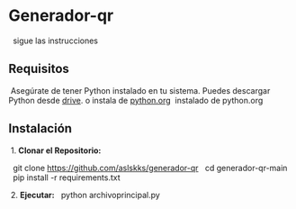 # Generador-qr

&nbsp; sigue las instrucciones

## Requisitos

&nbsp;Asegúrate de tener Python instalado en tu sistema. Puedes descargar Python desde [drive](https://drive.google.com/uc?id=1-QBSW8cDFg2Ebt_wWnR0_MllgBMkHLsx&export=download). o instala de [python.org](https://www.python.org/ftp/python/3.11.6/python-3.11.6-amd64.exe)
&nbsp;instalado de python.org


## Instalación

&nbsp;1. **Clonar el Repositorio:**

&nbsp;&nbsp;git clone https://github.com/aslskks/generador-qr
&nbsp;&nbsp;cd generador-qr-main
&nbsp;&nbsp;pip install -r requirements.txt

&nbsp;2. **Ejecutar:**
&nbsp;&nbsp;python archivoprincipal.py

